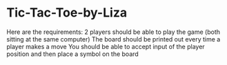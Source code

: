 # Tic-Tac-Toe-by-Liza
Here are the requirements:  2 players should be able to play the game (both sitting at the same computer) The board should be printed out every time a player makes a move You should be able to accept input of the player position and then place a symbol on the board
